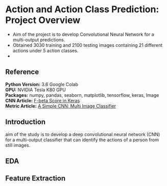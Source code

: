 # Action and Action Class Prediction: Project Overview

- Aim of the project is to develop Convolutional Neural Network for a multi-output predictions.
- Obtained 3030 training and 2100 testing images containing 21 different actions under 5 action classes.
- 


## Reference

**Python Version:** 3.6 Google Colab <br/>
**GPU:** NVIDIA Tesla K80 GPU  <br/>
**Packages:** numpy, pandas, seaborn, matplotlib, tensorflow, keras, Image <br/>
**CNN Article:** [F-beta Score in Keras](https://towardsdatascience.com/f-beta-score-in-keras-part-i-86ad190a252f) <br/>
**Metric Article:** [A Simple CNN: Multi Image Classifier](https://towardsdatascience.com/a-simple-cnn-multi-image-classifier-31c463324fa) <br/>


## Introduction

aim of the study is to develop a deep convolutional neural network (CNN) for a multi-output classifier that can identify the actions of a person from still images.


## EDA


## Feature Extraction



